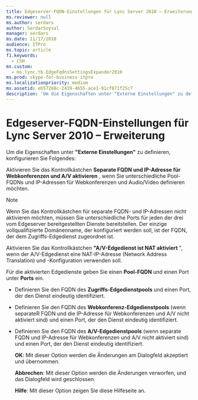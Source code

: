 ```yaml
---
title: Edgeserver-FQDN-Einstellungen für Lync Server 2010 – Erweiterung
ms.reviewer: null
ms.author: serdars
author: SerdarSoysal
manager: serdars
ms.date: 11/17/2018
audience: ITPro
ms.topic: article
f1.keywords:
  - CSH
ms.custom:
  - ms.lync.tb.EdgeFqdnsSettingsExpander2010
ms.prod: skype-for-business-itpro
ms.localizationpriority: medium
ms.assetid: eb57268c-2419-4655-ace1-91cf871f25c7
description: 'Um die Eigenschaften unter "Externe Einstellungen" zu definieren, konfigurieren Sie Folgendes:'
---
```


# <a name="edge-server-fqdn-settings-expander-for-lync-server-2010"></a>Edgeserver-FQDN-Einstellungen für Lync Server 2010 – Erweiterung
 
Um die Eigenschaften unter **"Externe Einstellungen"** zu definieren, konfigurieren Sie Folgendes:
  
Aktivieren Sie das Kontrollkästchen **Separate FQDN und IP-Adresse für Webkonferenzen und A/V aktivieren** , wenn Sie unterschiedliche Pool-FQDNs und IP-Adressen für Webkonferenzen und Audio/Video definieren möchten.
  
> [!NOTE]
> Wenn Sie das Kontrollkästchen für separate FQDN- und IP-Adressen nicht aktivieren möchten, müssen Sie unterschiedliche Ports für jeden der drei vom Edgeserver bereitgestellten Dienste bereitstellen. Der einzige vollqualifizierte Domänenname, der konfiguriert werden soll, ist der FQDN, der dem Zugriffs-Edgedienst zugeordnet ist. 
  
Aktivieren Sie das Kontrollkästchen **"A/V-Edgedienst ist NAT aktiviert** ", wenn der A/V-Edgedienst eine NAT-IP-Adresse (Network Address Translation) und -Konfiguration verwenden soll.
  
Für die aktivierten Edgedienste geben Sie einen **Pool-FQDN** und einen Port unter **Ports** ein.
  
- Definieren Sie den FQDN des **Zugriffs-Edgedienstpools** und einen Port, der den Dienst eindeutig identifiziert.
    
- Definieren Sie den FQDN des **Webkonferenz-Edgedienstpools** (wenn separateR FQDN und die IP-Adresse für Webkonferenzen und A/V nicht aktiviert sind) und einen Port, der den Dienst eindeutig identifiziert.
    
- Definieren Sie den FQDN des **A/V-Edgedienstpools** (wenn separate FQDN und IP-Adresse für Webkonferenzen und A/V nicht aktiviert sind) und einen Port, der den Dienst eindeutig identifiziert.
    
  **OK**: Mit dieser Option werden die Änderungen am Dialogfeld akzeptiert und übernommen.
  
  **Abbrechen**: Mit dieser Option werden die Änderungen verworfen, und das Dialogfeld wird geschlossen.
  
  **Hilfe**: Mit dieser Option zeigen Sie diese Hilfeseite an.
  

